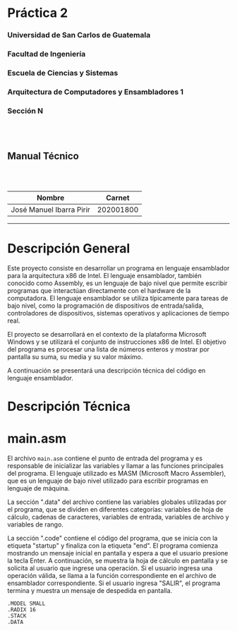 # **Práctica 2**
### Universidad de San Carlos de Guatemala
### Facultad de Ingeniería
### Escuela de Ciencias y Sistemas
### Arquitectura de Computadores y Ensambladores 1
### Sección N
<br></br>

## **Manual Técnico**
<br></br>

| Nombre | Carnet | 
| --- | --- |
| José Manuel Ibarra Pirir | 202001800 |
----
# **Descripción General**

Este proyecto consiste en desarrollar un programa en lenguaje ensamblador para la arquitectura x86 de Intel. El lenguaje ensamblador, también conocido como Assembly, es un lenguaje de bajo nivel que permite escribir programas que interactúan directamente con el hardware de la computadora. El lenguaje ensamblador se utiliza típicamente para tareas de bajo nivel, como la programación de dispositivos de entrada/salida, controladores de dispositivos, sistemas operativos y aplicaciones de tiempo real.

El proyecto se desarrollará en el contexto de la plataforma Microsoft Windows y se utilizará el conjunto de instrucciones x86 de Intel. El objetivo del programa es procesar una lista de números enteros y mostrar por pantalla su suma, su media y su valor máximo.

A continuación se presentará una descripción técnica del código en lenguaje ensamblador.
# **Descripción Técnica**

# main.asm

El archivo `main.asm` contiene el punto de entrada del programa y es responsable de inicializar las variables y llamar a las funciones principales del programa. El lenguaje utilizado es MASM (Microsoft Macro Assembler), que es un lenguaje de bajo nivel utilizado para escribir programas en lenguaje de máquina.

La sección ".data" del archivo contiene las variables globales utilizadas por el programa, que se dividen en diferentes categorías: variables de hoja de cálculo, cadenas de caracteres, variables de entrada, variables de archivo y variables de rango.

La sección ".code" contiene el código del programa, que se inicia con la etiqueta "startup" y finaliza con la etiqueta "end". El programa comienza mostrando un mensaje inicial en pantalla y espera a que el usuario presione la tecla Enter. A continuación, se muestra la hoja de cálculo en pantalla y se solicita al usuario que ingrese una operación. Si el usuario ingresa una operación válida, se llama a la función correspondiente en el archivo de ensamblador correspondiente. Si el usuario ingresa "SALIR", el programa termina y muestra un mensaje de despedida en pantalla.

```
.MODEL SMALL
.RADIX 16
.STACK
.DATA
```